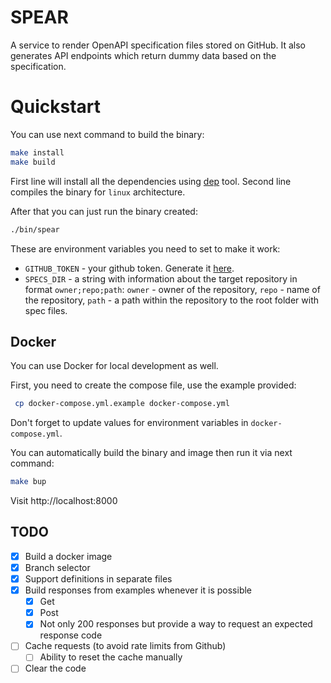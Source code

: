 # SPEAR

A service to render OpenAPI specification files stored on GitHub. It also generates API endpoints which return dummy data based on the specification.

# Quickstart

You can use next command to build the binary:

```bash
make install
make build
```

First line will install all the dependencies using [dep](https://github.com/golang/dep) tool. Second line compiles the binary for `linux` architecture.

After that you can just run the binary created:

```bash
./bin/spear
```

These are environment variables you need to set to make it work:

* `GITHUB_TOKEN` - your github token. Generate it [here](https://github.com/settings/tokens).
* `SPECS_DIR` - a string with information about the target repository in format `owner;repo;path`: `owner` - owner of the repository, `repo` - name of the repository, `path` - a path within the repository to the root folder with spec files.

## Docker

You can use Docker for local development as well.

First, you need to create the compose file, use the example provided:

```bash
 cp docker-compose.yml.example docker-compose.yml
```
 
Don't forget to update values for environment variables in `docker-compose.yml`. 

You can automatically build the binary and image then run it via next command:


```bash
make bup
```

Visit http://localhost:8000

## TODO

- [x] Build a docker image
- [x] Branch selector
- [x] Support definitions in separate files
- [x] Build responses from examples whenever it is possible
  - [x] Get
  - [x] Post
  - [x] Not only 200 responses but provide a way to request an expected response code
- [ ] Cache requests (to avoid rate limits from Github)
  - [ ] Ability to reset the cache manually
- [ ] Clear the code

